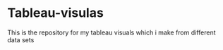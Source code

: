 # Tableau-visulas
This is the repository for my tableau visuals which i make from different data sets
